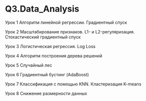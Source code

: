 # Q3.Data_Analysis

Урок 1
Алгоритм линейной регрессии. Градиентный спуск

Урок 2
Масштабирование признаков. L1- и L2-регуляризация. Стохастический градиентный спуск

Урок 3
Логистическая регрессия. Log Loss

Урок 4
Алгоритм построения дерева решений

Урок 5
Случайный лес

Урок 6
Градиентный бустинг (AdaBoost)

Урок 7
Классификация с помощью KNN. Кластеризация K-means

Урок 8
Снижение размерности данных
